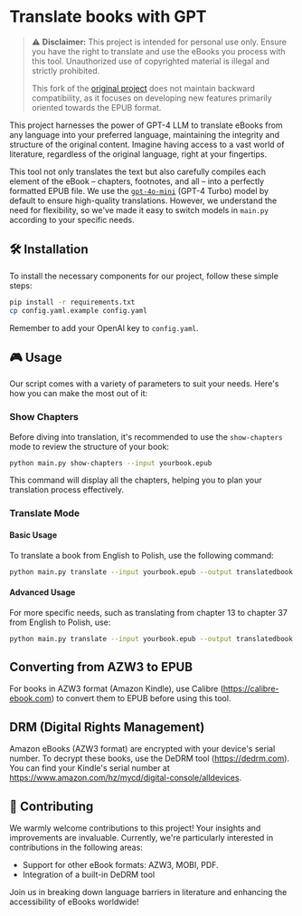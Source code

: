 # Translate books with GPT

> ⚠️ **Disclaimer:** This project is intended for personal use only. Ensure you have the right to translate and use the eBooks you process with this tool. Unauthorized use of copyrighted material is illegal and strictly prohibited. 
> 
> This fork of the [original project](https://github.com/jb41/translate-book) does not maintain backward compatibility, as it focuses on developing new features primarily oriented towards the EPUB format.

This project harnesses the power of GPT-4 LLM to translate eBooks from any language into your preferred language, maintaining the integrity and structure of the original content. Imagine having access to a vast world of literature, regardless of the original language, right at your fingertips.

This tool not only translates the text but also carefully compiles each element of the eBook – chapters, footnotes, and all – into a perfectly formatted EPUB file. We use the [`gpt-4o-mini`](https://platform.openai.com/docs/models/gpt-4o-mini#gpt-4o-mini) (GPT-4 Turbo) model by default to ensure high-quality translations. However, we understand the need for flexibility, so we've made it easy to switch models in `main.py` according to your specific needs.


## 🛠️ Installation

To install the necessary components for our project, follow these simple steps:

```bash
pip install -r requirements.txt
cp config.yaml.example config.yaml
```

Remember to add your OpenAI key to `config.yaml`.


## 🎮 Usage

Our script comes with a variety of parameters to suit your needs. Here's how you can make the most out of it:

### Show Chapters

Before diving into translation, it's recommended to use the `show-chapters` mode to review the structure of your book:

```bash
python main.py show-chapters --input yourbook.epub
```

This command will display all the chapters, helping you to plan your translation process effectively.

### Translate Mode

#### Basic Usage

To translate a book from English to Polish, use the following command:

```bash
python main.py translate --input yourbook.epub --output translatedbook.epub --config config.yaml --from-lang EN --to-lang PL
```

#### Advanced Usage

For more specific needs, such as translating from chapter 13 to chapter 37 from English to Polish, use:

```bash
python main.py translate --input yourbook.epub --output translatedbook.epub --config config.yaml --from-chapter 13 --to-chapter 37 --from-lang EN --to-lang PL
```


## Converting from AZW3 to EPUB

For books in AZW3 format (Amazon Kindle), use Calibre (https://calibre-ebook.com) to convert them to EPUB before using this tool.


## DRM (Digital Rights Management)

Amazon eBooks (AZW3 format) are encrypted with your device's serial number. To decrypt these books, use the DeDRM tool (https://dedrm.com). You can find your Kindle's serial number at https://www.amazon.com/hz/mycd/digital-console/alldevices.


## 🤝 Contributing

We warmly welcome contributions to this project! Your insights and improvements are invaluable. Currently, we're particularly interested in contributions in the following areas:

- Support for other eBook formats: AZW3, MOBI, PDF.
- Integration of a built-in DeDRM tool

Join us in breaking down language barriers in literature and enhancing the accessibility of eBooks worldwide!
